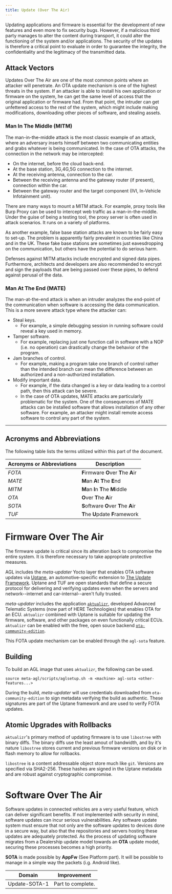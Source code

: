 ```yaml
---
title: Update (Over The Air)
---
```


Updating applications and firmware is essential for the development of new
features and even more to fix security bugs. However, if a malicious third party
manages to alter the content during transport, it could alter the functioning of
the system and/or applications. The security of the updates is therefore a
critical point to evaluate in order to guarantee the integrity, the
confidentiality and the legitimacy of the transmitted data.

## Attack Vectors

Updates Over The Air are one of the most common points where an attacker will
penetrate. An OTA update mechanism is one of the highest threats in the system.
If an attacker is able to install his own application or firmware on the system,
he can get the same level of access that the original application or firmware
had. From that point, the intruder can get unfettered access to the rest of the
system, which might include making modifications, downloading other pieces of
software, and stealing assets.

### Man In The Middle (MITM)

The man-in-the-middle attack is the most classic example of an attack, where an
adversary inserts himself between two communicating entities and grabs whatever
is being communicated. In the case of OTA attacks, the connection in the network
may be intercepted:

* On the internet, before the cloud back-end.
* At the base station, 3G,4G,5G connection to the internet.
* At the receiving antenna, connection to the car.
* Between the receiving antenna and the gateway router (if present), connection
  within the car.
* Between the gateway router and the target component (IVI, In-Vehicle
  Infotainment unit).

There are many ways to mount a MITM attack. For example, proxy tools like Burp
Proxy can be used to intercept web traffic as a man-in-the-middle. Under the
guise of being a testing tool, the proxy server is often used in attack
scenarios. It runs on a variety of platforms.

As another example, false base station attacks are known to be fairly easy to
set-up. The problem is apparently fairly prevalent in countries like China and
in the UK. These fake base stations are sometimes just eavesdropping on the
communication, but others have the potential to do serious harm.

Defenses against MITM attacks include encrypted and signed data pipes.
Furthermore, architects and developers are also recommended to encrypt and sign
the payloads that are being passed over these pipes, to defend against perusal
of the data.

### Man At The End (MATE)

The man-at-the-end attack is when an intruder analyzes the end-point of the
communication when software is accessing the data communication. This is a more
severe attack type where the attacker can:

* Steal keys.
  * For example, a simple debugging session in running software could reveal a
    key used in memory.
* Tamper software.
  * For example, replacing just one function call in software with a NOP (i.e.
    no operation) can drastically change the behavior of the program.
* Jam branches of control.
  * For example, making a program take one branch of control rather than the
    intended branch can mean the difference between an authorized and a
    non-authorized installation.
* Modify important data.
  * For example, if the data changed is a key or data leading to a control path,
    then this attack can be severe.
  * In the case of OTA updates, MATE attacks are particularly problematic for
    the system. One of the consequences of MATE attacks can be installed
    software that allows installation of any other software. For example, an
    attacker might install remote access software to control any part of the
    system.

--------------------------------------------------------------------------------

## Acronyms and Abbreviations

The following table lists the terms utilized within this part of the document.

Acronyms or Abbreviations | Description
------------------------- | -------------------------------------------------------------------------
_FOTA_                    | **F**irmware **O**ver **T**he **A**ir
_MATE_                    | **M**an **A**t **T**he **E**nd
_MITM_                    | **M**an **I**n **T**he **M**iddle
_OTA_                     | **O**ver **T**he **A**ir
_SOTA_                    | **S**oftware **O**ver **T**he **A**ir
_TUF_                     | **T**he **U**pdate **F**ramework

# Firmware Over The Air

The firmware update is critical since its alteration back to compromise the
entire system. It is therefore necessary to take appropriate protective
measures.

AGL includes the _meta-updater_ Yocto layer that enables OTA software updates
via [Uptane](https://uptane.github.io), an automotive-specific extension to [The
Update Framework](https://theupdateframework.github.io/). Uptane and TUF are
open standards that define a secure protocol for delivering and verifying
updates even when the servers and network--internet and car-internal--aren't
fully trusted.

_meta-updater_ includes the application
[`aktualizr`](https://github.com/advancedtelematic/aktualizr), developed
Advanced Telematic Systems (now part of HERE Technologies) that enables OTA for
an ECU. `aktualizr` combined with Uptane is suitable for updating the firmware,
software, and other packages on even functionally critical ECUs. `aktualizr` can
be enabled with the free, open souce backend
[`ota-community-edition`](https://github.com/advancedtelematic/ota-community-edition).

This FOTA update mechanism can be enabled through the `agl-sota` feature.

## Building

To build an AGL image that uses `aktualizr`, the following can be used.

```
source meta-agl/scripts/aglsetup.sh -m <machine> agl-sota <other-features...>
```

During the build, _meta-updater_ will use credentials downloaded from
`ota-community-edition` to sign metadata verifying the build as authentic. These
signatures are part of the Uptane framework and are used to verify FOTA updates.

## Atomic Upgrades with Rollbacks

`aktualizr`'s primary method of updating firmware is to use `libostree` with
binary diffs. The binary diffs use the least amout of bandwidth, and by it's
nature `libostree` stores current and previous firmware versions on disk or in
flash memory to allow for rollbacks.

`libostree` is a content addressable object store much like `git`. Versions are
specified via SHA2-256. These hashes are signed in the Uptane metadata and are
robust against cryptographic compromise.

# Software Over The Air

Software updates in connected vehicles are a very useful feature, which can
deliver significant benefits. If not implemented with security in mind, software
updates can incur serious vulnerabilities. Any software update system must
ensure that not only are the software updates to devices done in a secure way,
but also that the repositories and servers hosting these updates are adequately
protected. As the process of updating software migrates from a Dealership update
model towards an **OTA** update model, securing these processes becomes a high
priority.

**SOTA** is made possible by **AppFw** (See Platform part). It will be possible
to manage in a simple way the packets (i.g. Android like).

Domain        | Improvement
------------- | -----------------
Update-SOTA-1 | Part to complete.
